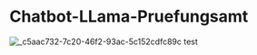 # Chatbot-LLama-Pruefungsamt
![_c5aac732-7c20-46f2-93ac-5c152cdfc89c](https://github.com/Schmidt-jan/Chatbot-LLama-Pruefungsamt/assets/73313922/01ddc0ca-5e5a-4782-8124-d9c1da357372)
test
